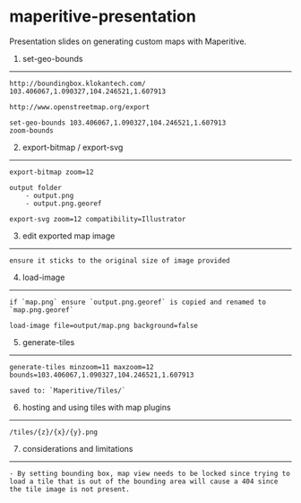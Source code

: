 maperitive-presentation
=======================

Presentation slides on generating custom maps with Maperitive.


1. set-geo-bounds
-----------------

	http://boundingbox.klokantech.com/
	103.406067,1.090327,104.246521,1.607913

	http://www.openstreetmap.org/export

	set-geo-bounds 103.406067,1.090327,104.246521,1.607913
	zoom-bounds


2. export-bitmap / export-svg
-----------------------------

	export-bitmap zoom=12

	output folder
		- output.png
		- output.png.georef

	export-svg zoom=12 compatibility=Illustrator


3. edit exported map image
--------------------------

	ensure it sticks to the original size of image provided


4. load-image
-------------

	if `map.png` ensure `output.png.georef` is copied and renamed to `map.png.georef`

	load-image file=output/map.png background=false


5. generate-tiles
-----------------

	generate-tiles minzoom=11 maxzoom=12 bounds=103.406067,1.090327,104.246521,1.607913

	saved to: `Maperitive/Tiles/`


6. hosting and using tiles with map plugins
-------------------------------------------

	/tiles/{z}/{x}/{y}.png


7. considerations and limitations
---------------------------------

	- By setting bounding box, map view needs to be locked since trying to load a tile that is out of the bounding area will cause a 404 since the tile image is not present.
